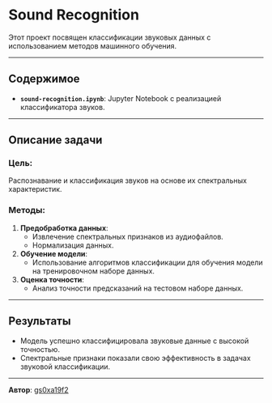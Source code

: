 # Sound Recognition

Этот проект посвящен классификации звуковых данных с использованием методов машинного обучения.

---

## Содержимое

- **`sound-recognition.ipynb`**: Jupyter Notebook с реализацией классификатора звуков.

---

## Описание задачи

### Цель:
Распознавание и классификация звуков на основе их спектральных характеристик.

### Методы:
1. **Предобработка данных**:
   - Извлечение спектральных признаков из аудиофайлов.
   - Нормализация данных.
2. **Обучение модели**:
   - Использование алгоритмов классификации для обучения модели на тренировочном наборе данных.
3. **Оценка точности**:
   - Анализ точности предсказаний на тестовом наборе данных.

---

## Результаты

- Модель успешно классифицировала звуковые данные с высокой точностью.
- Спектральные признаки показали свою эффективность в задачах звуковой классификации.

---

**Автор**: [gs0xa19f2](https://github.com/gs0xa19f2)
